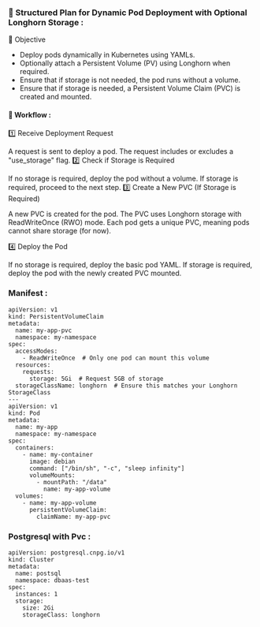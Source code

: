 ### 📌 Structured Plan for Dynamic Pod Deployment with Optional Longhorn Storage :

🎯 Objective

* Deploy pods dynamically in Kubernetes using YAMLs.
* Optionally attach a Persistent Volume (PV) using Longhorn when required.
* Ensure that if storage is not needed, the pod runs without a volume.
* Ensure that if storage is needed, a Persistent Volume Claim (PVC) is created and mounted.

#### 🔹 Workflow :

1️⃣ Receive Deployment Request

A request is sent to deploy a pod.
The request includes or excludes a "use_storage" flag.
2️⃣ Check if Storage is Required

If no storage is required, deploy the pod without a volume.
If storage is required, proceed to the next step.
3️⃣ Create a New PVC (If Storage is Required)

A new PVC is created for the pod.
The PVC uses Longhorn storage with ReadWriteOnce (RWO) mode.
Each pod gets a unique PVC, meaning pods cannot share storage (for now).

4️⃣ Deploy the Pod

If no storage is required, deploy the basic pod YAML.
If storage is required, deploy the pod with the newly created PVC mounted.

### Manifest :

```
apiVersion: v1
kind: PersistentVolumeClaim
metadata:
  name: my-app-pvc
  namespace: my-namespace
spec:
  accessModes:
    - ReadWriteOnce  # Only one pod can mount this volume
  resources:
    requests:
      storage: 5Gi  # Request 5GB of storage
  storageClassName: longhorn  # Ensure this matches your Longhorn StorageClass
---
apiVersion: v1
kind: Pod
metadata:
  name: my-app
  namespace: my-namespace
spec:
  containers:
    - name: my-container
      image: debian
      command: ["/bin/sh", "-c", "sleep infinity"]
      volumeMounts:
        - mountPath: "/data"
          name: my-app-volume
  volumes:
    - name: my-app-volume
      persistentVolumeClaim:
        claimName: my-app-pvc

```

### Postgresql with Pvc :

```
apiVersion: postgresql.cnpg.io/v1
kind: Cluster
metadata:
  name: postsql
  namespace: dbaas-test
spec:
  instances: 1
  storage:
    size: 2Gi
    storageClass: longhorn

```